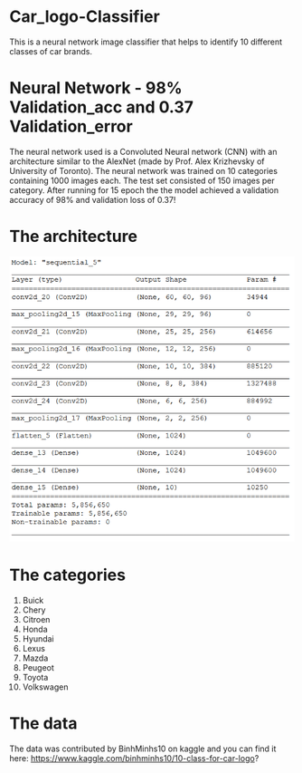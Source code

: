 # Car_logo-Classifier
This is a neural network image classifier that helps to identify 10 different classes of car brands.

# Neural Network - 98% Validation_acc and 0.37 Validation_error

The neural network used is a Convoluted Neural network (CNN) with an architecture similar to the AlexNet (made by Prof. Alex Krizhevsky of University of Toronto). The neural network was trained on 10 categories containing 1000 images each. The test set consisted of 150 images per category. After running for 15 epoch the the model achieved a validation accuracy of 98% and validation loss of 0.37!

# The architecture

![Neural Network Architecture](https://github.com/pandyah5/Car_logo-Classifier/blob/master/CarLogo_architecture.PNG)

# The categories

1) Buick
2) Chery
3) Citroen
4) Honda
5) Hyundai
6) Lexus
7) Mazda
8) Peugeot
9) Toyota
10) Volkswagen

# The data

The data was contributed by BinhMinhs10 on kaggle and you can find it here: https://www.kaggle.com/binhminhs10/10-class-for-car-logo?
